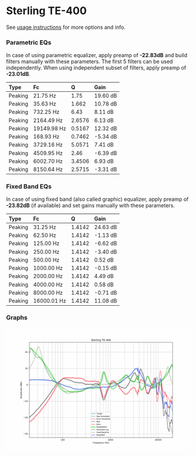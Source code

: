 # Sterling TE-400
See [usage instructions](https://github.com/jaakkopasanen/AutoEq#usage) for more options and info.

### Parametric EQs
In case of using parametric equalizer, apply preamp of **-22.83dB** and build filters manually
with these parameters. The first 5 filters can be used independently.
When using independent subset of filters, apply preamp of **-23.01dB**.

| Type    | Fc          |      Q | Gain     |
|:--------|:------------|:-------|:---------|
| Peaking | 21.75 Hz    | 1.75   | 19.60 dB |
| Peaking | 35.63 Hz    | 1.662  | 10.78 dB |
| Peaking | 732.25 Hz   | 6.43   | 8.11 dB  |
| Peaking | 2164.49 Hz  | 2.6576 | 6.13 dB  |
| Peaking | 19149.98 Hz | 0.5167 | 12.32 dB |
| Peaking | 168.93 Hz   | 0.7462 | -5.34 dB |
| Peaking | 3729.16 Hz  | 5.0571 | 7.41 dB  |
| Peaking | 4509.95 Hz  | 2.46   | -6.39 dB |
| Peaking | 6002.70 Hz  | 3.4506 | 6.93 dB  |
| Peaking | 8150.64 Hz  | 2.5715 | -3.31 dB |

### Fixed Band EQs
In case of using fixed band (also called graphic) equalizer, apply preamp of **-23.82dB**
(if available) and set gains manually with these parameters.

| Type    | Fc          |      Q | Gain     |
|:--------|:------------|:-------|:---------|
| Peaking | 31.25 Hz    | 1.4142 | 24.63 dB |
| Peaking | 62.50 Hz    | 1.4142 | -1.13 dB |
| Peaking | 125.00 Hz   | 1.4142 | -6.62 dB |
| Peaking | 250.00 Hz   | 1.4142 | -3.40 dB |
| Peaking | 500.00 Hz   | 1.4142 | 0.52 dB  |
| Peaking | 1000.00 Hz  | 1.4142 | -0.15 dB |
| Peaking | 2000.00 Hz  | 1.4142 | 4.49 dB  |
| Peaking | 4000.00 Hz  | 1.4142 | 0.58 dB  |
| Peaking | 8000.00 Hz  | 1.4142 | -0.71 dB |
| Peaking | 16000.01 Hz | 1.4142 | 11.08 dB |

### Graphs
![](./Sterling%20TE-400.png)